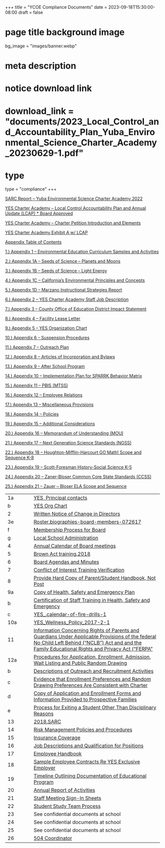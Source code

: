 +++
title = "YCOE Compliance Documents"
date = 2023-09-18T15:30:00-08:00
draft = false
# page title background image
bg_image = "images/banner.webp"
# meta description
# notice download link
# download_link  = "documents/2023_Local_Control_and_Accountability_Plan_Yuba_Environmental_Science_Charter_Academy_20230629-1.pdf"
# type
type = "compliance"
+++
<div class="entry-content">
   <p><a href="/documents/ycoe-documents/2022-School-Accountability-Report-Card.pdf">SARC Report – Yuba Environmental Science Charter Academy 2022</a></p>
   <p><a href="/documents/ycoe-documents/2022_Local_Control_and_Accountability_Plan_Yuba_Environmental_Science_Charter_Academy_20221115-1-1.pdf" target="_blank">YES Charter Academy – Local Control Accountability Plan and Annual Update (LCAP) * Board Approved</a></p>
   <p><a href="/documents/ycoe-documents/YES-Charter-Academy-Charter-Petition-Introduction-and-Elements.pdf" target="_blank">YES Charter Academy – Charter Petition Introduction and Elements</a></p>
   <p><a href="/documents/ycoe-documents/Exhibit-A-YES-Charter-Academy-Exhibit-A-w-LCAP.pdf" target="_blank">YES Charter Academy Exhibit A w/ LCAP</a></p>
   <p><a href="/documents/ycoe-documents/Appendix-Table-of-Contents-2.pdf" target="_blank">Appendix Table of Contents</a></p>
   <p><a href="/documents/ycoe-documents/Appendix-1-Environmental-Education-Curriculum-Samples-and-Activities.pdf" target="_blank">1.) Appendix 1 – Environmental Education Curriculum Samples and Activities</a></p>
   <p><a href="/documents/ycoe-documents/Appendix-1A-Seeds-of-Science-Planets-and-Moons.pdf" target="_blank">2.) Appendix 1A – Seeds of Science – Planets and Moons</a></p>
   <p><a href="/documents/ycoe-documents/Appendix-1B-Seeds-of-Science-Light-Energy.pdf" target="_blank">3.) Appendix 1B – Seeds of Science – Light Energy</a></p>
   <p><a href="/documents/ycoe-documents/Appendix-1C-Californias-Environmental-Principles-and-Concepts.pdf" target="_blank">4.) Appendix 1C – California’s Environmental Principles and Concepts</a></p>
   <p><a href="/documents/ycoe-documents/Appendix-1D-Marzano-Instructional-Strategies-Report.pdf" target="_blank">5.) Appendix 1D – Marzano Instructional Strategies Report</a></p>
   <p><a href="/documents/ycoe-documents/Appendix-2-YES-Charter-Academy-Staff-Job-Description.pdf" target="_blank">6.) Appendix 2 – YES Charter Academy Staff Job Description</a></p>
   <p><a href="/documents/ycoe-documents/Appendix-3-County-Office-of-Education-District-Impact-Statement.pdf" target="_blank">7.) Appendix 3 – County Office of Education District Impact Statement</a></p>
   <p><a href="/documents/ycoe-documents/Appendix-4-Facility-Lease-Letter.pdf" target="_blank">8.) Appendix 4 – Facility Lease Letter</a></p>
   <p><a href="/documents/ycoe-documents/Appendix-5-YES-Organization-Chart.pdf" target="_blank">9.) Appendix 5 – YES Organization Chart</a></p>
   <p><a href="/documents/ycoe-documents/Appendix-6-Suspension-Procedures.pdf" target="_blank">10.) Appendix 6 – Suspension Procedures</a></p>
   <p><a href="/documents/ycoe-documents/Appendix-7-Outreach-Plan.pdf" target="_blank">11.) Appendix 7 – Outreach Plan</a></p>
   <p><a href="/documents/ycoe-documents/Appendix-8-Articles-of-Incorporation-and-Bylaws.pdf" target="_blank">12.) Appendix 8 – Articles of Incorporation and Bylaws</a></p>
   <p><a href="/documents/ycoe-documents/Appendix-9-After-School-Program.pdf" target="_blank">13.) Appendix 9 – After School Program</a></p>
   <p><a href="/documents/ycoe-documents/Appendix-10-Implementation-Plan-for-SPARRK-Behavior-Matrix.pdf" target="_blank">14.) Appendix 10 – Implementation Plan for SPARRK Behavior Matrix</a></p>
   <p><a href="/documents/ycoe-documents/Appendix-11-PBIS-MTSS.pdf" target="_blank">15.) Appendix 11 – PBIS (MTSS)</a></p>
   <p><a href="/documents/ycoe-documents/Appendix-12-Employee-Relations.pdf" target="_blank">16.) Appendix 12 – Employee Relations</a></p>
   <p><a href="/documents/ycoe-documents/Appendix-13-Miscellaneous-Provisions.pdf" target="_blank">17.) Appendix 13 – Miscellaneous Provisions</a></p>
   <p><a href="/documents/ycoe-documents/Appendix-14-Policies.pdf" target="_blank">18.) Appendix 14 – Policies</a></p>
   <p><a href="/documents/ycoe-documents/Appendix-15-Additional-Considerations.pdf" target="_blank">19.) Appendix 15 – Additional Considerations</a></p>
   <p><a href="/documents/ycoe-documents/Appendix-16-Memorandum-of-Understanding-MOU.pdf" target="_blank">20.) Appendix 16 – Memorandum of Understanding (MOU)</a></p>
   <p><a href="/documents/ycoe-documents/Appendix-17-Next-Generation-Science-Standards-NGSS.pdf" target="_blank">21.) Appendix 17 – Next Generation Science Standards (NGSS)</a></p>
   <p><a href="/documents/ycoe-documents/Appendix-18-Houghton-Mifflin-Harcourt-GO-Math-Scope-and-Sequence-K-8.pdf" target="_blank">22.) Appendix 18 – Houghton-Mifflin-Harcourt GO Math! Scope and Sequence K-8</a></p>
   <p><a href="/documents/ycoe-documents/Appendix-19-Scott-Foresman-History-Social-Science-K-5.pdf" target="_blank">23.) Appendix 19 – Scott-Foresman History-Social Science K-5</a></p>
   <p><a href="/documents/ycoe-documents/Appendix-20-Zaner-Bloser-Common-Core-State-Standards-CCSS.pdf" target="_blank">24.) Appendix 20 – Zaner-Bloser Common Core State Standards (CCSS)</a></p>
   <p><a href="/documents/ycoe-documents/Appendix-21-Zauer-Bloser-ELA-Scope-and-Sequence.pdf" target="_blank">25.) Appendix 21 – Zauer – Bloser ELA Scope and Sequence</a></p>
   <table width="518">
      <tbody>
         <tr>
            <td width="77">1a</td>
            <td width="441"><a href="/documents/ycoe-documents/YCOE.YES_.principal-contacts-3.docx">YES&nbsp; Principal contacts</a></td>
         </tr>
         <tr>
            <td>b</td>
            <td width="441"><a href="/documents/ycoe-documents/YES-Org-Chart.pdf">YES Org Chart</a></td>
         </tr>
         <tr>
            <td>2</td>
            <td width="441"><a href="/documents/ycoe-documents/YES-Charter-Academy.change-in-board.docx">Written Notice of Change in Directors</a></td>
         </tr>
         <tr>
            <td>3e</td>
            <td width="441"><a href="/documents/ycoe-documents/YES_.Roster.biographies-board-members-072617.docx">Roster.biographies-board-members-072617</a></td>
         </tr>
         <tr>
            <td>f</td>
            <td width="441"><a href="/documents/ycoe-documents/yescharteracademy.org_3e___charter_petition_element_4__ycoe.pdf">Membership Process for Board</a></td>
         </tr>
         <tr>
            <td>g</td>
            <td width="441"><a href="/documents/ycoe-documents/YES.Decision-Making-Matrix.pdf">Local School Administration</a></td>
         </tr>
         <tr>
            <td>4</td>
            <td width="441"><a href="/documents/ycoe-documents/YES-Charter-Academy.annual-list-board-meetings.docx">Annual Calendar of Board meetings</a></td>
         </tr>
         <tr>
            <td>5</td>
            <td width="441"><a href="/documents/ycoe-documents/Brown-Act-training.2018.pdf">Brown Act training.2018</a></td>
         </tr>
         <tr>
            <td>6</td>
            <td width="441"><a href="https://yescharteracademy.org/board/board-meetings/">Board Agendas and Minutes</a></td>
         </tr>
         <tr>
            <td>7</td>
            <td width="441"><a href="/documents/ycoe-documents/YES.Board-Minutes052616.pdf">Conflict of Interest Training Verification</a></td>
         </tr>
         <tr>
            <td>8</td>
            <td width="441"><a href="/documents/ycoe-documents/YES.student-handbook15-16.pdf">Provide Hard Copy of Parent/Student Handbook, Not Post</a></td>
         </tr>
         <tr>
            <td>9a</td>
            <td width="441"><a href="/documents/ycoe-documents/YES.emergency-plan.docx">Copy of Health, Safety and Emergency Plan</a></td>
         </tr>
         <tr>
            <td>b</td>
            <td width="441"><a href="/documents/ycoe-documents/YES-Charter-Roster-safety-and-emergency-training.docx">Certification of Staff Training in Health, Safety and Emergency</a></td>
         </tr>
         <tr>
            <td>c</td>
            <td width="441"><a href="/documents/ycoe-documents/YCOE.YES_.calendar-of-fire-drills-1.docx">YES_.calendar-of-fire-drills-1</a></td>
         </tr>
         <tr>
            <td>10a</td>
            <td width="441"><a href="/documents/ycoe-documents/YES_Wellness_Policy_2017-2-1.doc">YES_Wellness_Policy_2017-2-1</a></td>
         </tr>
         <tr>
            <td>11</td>
            <td width="441"><a href="/documents/ycoe-documents/FERPA-Notice-and-Objection-Form.docx">Information Concerning Rights of Parents and Guardians Under Applicable Provisions of the federal No Child Left Behind (“NCLB”) Act and and the Family Educational Rights and Privacy Act (“FERPA”</a></td>
         </tr>
         <tr>
            <td>12a</td>
            <td width="441"><a href="/documents/ycoe-documents/yescharteracademy.org_3i___charter_petition_element_8_ycoe.pdf">Procedures for Application, Enrollment, Admission, Wait Listing and Public Random Drawing</a></td>
         </tr>
         <tr>
            <td>b</td>
            <td width="441"><a href="/documents/ycoe-documents/YES-Charter-Academy.marketing1617.docx">Descriptions of Outreach and Recruitment Activities</a></td>
         </tr>
         <tr>
            <td>c</td>
            <td width="441"><a href="/documents/ycoe-documents/Admissions-Preference-Dobbins-Letter-2016.docx">Evidence that Enrollment Preferences and Random Drawing Preferences Are Consistent with Charter</a></td>
         </tr>
         <tr>
            <td>d</td>
            <td width="441"><a href="/documents/ycoe-documents/Registration-form_Front.jpg">Copy of Application and Enrollment Forms and Information Provided to Prospective Families</a></td>
         </tr>
         <tr>
            <td>e</td>
            <td width="441"><a href="/documents/ycoe-documents/YES-Charter-Academy.diserollment-procedures.docx">Process for Exiting a Student Other Than Disciplinary Reasons</a></td>
         </tr>
         <tr>
            <td>13</td>
            <td width="441"><a href="/documents/ycoe-documents/2018.SARC-reportYuba_Environmental_Science_Charter_Academy_201901181-1.pdf">2018.SARC </a></td>
         </tr>
         <tr>
            <td>14</td>
            <td width="441"><a href="/documents/ycoe-documents/yescharteracademy.org_6___policies_legal_final.pdf">Risk Management Policies and Procedures</a></td>
         </tr>
         <tr>
            <td>15</td>
            <td width="441"><a href="/documents/ycoe-documents/YES-Charter-insurance.pdf">Insurance Coverage</a></td>
         </tr>
         <tr>
            <td>16</td>
            <td width="441"><a href="/documents/ycoe-documents/yescharteracademy.org_3g___charter_petition_element_5__ycoe.pdf">Job Descriptions and Qualification for Positions</a></td>
         </tr>
         <tr>
            <td>17</td>
            <td width="441"><a href="/documents/ycoe-documents/YES_EMPLOYEE_HANDBOOK_2015-16.doc">Employee Handbook</a></td>
         </tr>
         <tr>
            <td>18</td>
            <td width="441"><a href="/documents/ycoe-documents/At-Will-Employment-Agreement-Revised-12-13.doc">Sample Employee Contracts Re YES Exclusive Employer</a></td>
         </tr>
         <tr>
            <td>19</td>
            <td width="441"><a href="/documents/ycoe-documents/yescharteracademy.org_5a.__appendix_1c_-_california_s_environmental_principals_and_concepts_legal_final.pdf">Timeline Outlining Documentation of Educational Program</a></td>
         </tr>
         <tr>
            <td>20</td>
            <td width="441"><a href="/documents/ycoe-documents/2015_Local_Control_and_Accountability_Plan_Yuba_Environmental_Science_Charter_Academy_20161.pdf">Annual Report of Activities</a></td>
         </tr>
         <tr>
            <td>21</td>
            <td width="441"><a href="/documents/ycoe-documents/YES.staff-sigh-in-sheet-1.pdf">Staff Meeting Sign-In Sheets</a></td>
         </tr>
         <tr>
            <td>22</td>
            <td width="441"><a href="/documents/ycoe-documents/yescharteracademy.org_3b__charter_petition_element_1__ycoe.pdf">Student Study Team Process</a></td>
         </tr>
         <tr>
            <td>23</td>
            <td width="441">See confidential documents at school</td>
         </tr>
         <tr>
            <td>24</td>
            <td width="441">See confidential documents at school</td>
         </tr>
         <tr>
            <td>25</td>
            <td width="441">See confidential documents at school</td>
         </tr>
         <tr>
            <td>26</td>
            <td width="441"><a href="/documents/ycoe-documents/YES-Charter-Academy.504coordinator.docx">504 Coordinator</a></td>
         </tr>
      </tbody>
   </table>
</div>